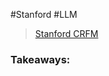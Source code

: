 #Stanford #LLM

> [Stanford CRFM](https://crfm.stanford.edu/2023/03/13/alpaca.html)

### Takeaways:


